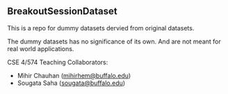 ## BreakoutSessionDataset

This is a repo for dummy datasets dervied from original datasets. 

The dummy datasets has no significance of its own. And are not meant for real world applications.

CSE 4/574 Teaching
Collaborators: 
* Mihir Chauhan (mihirhem@buffalo.edu)
* Sougata Saha (sougata@buffalo.edu)

